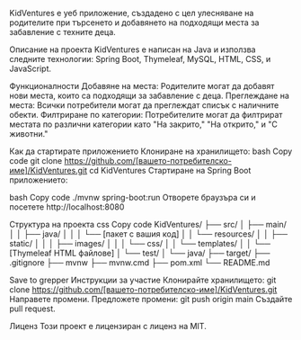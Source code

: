 KidVentures е уеб приложение, създадено с цел улесняване на родителите при търсенето и добавянето на подходящи места за забавление с техните деца.

Описание на проекта
KidVentures е написан на Java и използва следните технологии: Spring Boot, Thymeleaf, MySQL, HTML, CSS, и JavaScript.

Функционалности
Добавяне на места: Родителите могат да добавят нови места, които са подходящи за забавление с деца.
Преглеждане на места: Всички потребители могат да преглеждат списък с наличните обекти.
Филтриране по категории: Потребителите могат да филтрират местата по различни категории като "На закрито," "На открито," и "С животни."

Как да стартирате приложението
Клониране на хранилището:
bash
Copy code
git clone https://github.com/[вашето-потребителско-име]/KidVentures.git
cd KidVentures
Стартиране на Spring Boot приложението:

bash
Copy code
./mvnw spring-boot:run
Отворете браузъра си и посетете http://localhost:8080

Структура на проекта
css
Copy code
KidVentures/
├── src/
│   ├── main/
│   │   ├── java/
│   │   │   └── [пакет с вашия код]
│   │   └── resources/
│   │       ├── static/
│   │       │   ├── images/
│   │       │   └── css/
│   │       └── templates/
│   │           └── [Thymeleaf HTML файлове]
│   └── test/
│       └── java/
├── target/
├── .gitignore
├── mvnw
├── mvnw.cmd
├── pom.xml
└── README.md

Save to grepper
Инструкции за участие
Клонирайте хранилището: git clone https://github.com/[вашето-потребителско-име]/KidVentures.git
Направете промени.
Предложете промени: git push origin main
Създайте pull request.

Лиценз
Този проект е лицензиран с лиценз на MIT.
